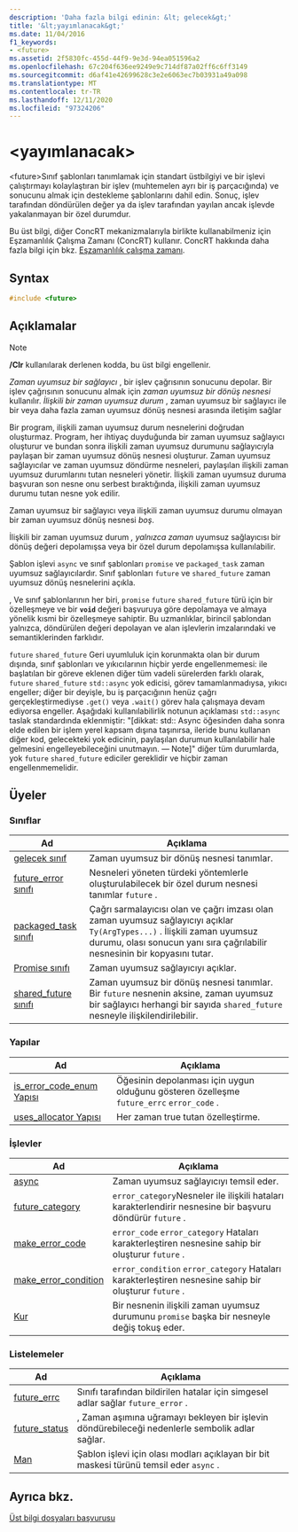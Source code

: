 ```yaml
---
description: 'Daha fazla bilgi edinin: &lt; gelecek&gt;'
title: '&lt;yayımlanacak&gt;'
ms.date: 11/04/2016
f1_keywords:
- <future>
ms.assetid: 2f5830fc-455d-44f9-9e3d-94ea051596a2
ms.openlocfilehash: 67c204f636ee9249e9c714df87a02ff6c6ff3149
ms.sourcegitcommit: d6af41e42699628c3e2e6063ec7b03931a49a098
ms.translationtype: MT
ms.contentlocale: tr-TR
ms.lasthandoff: 12/11/2020
ms.locfileid: "97324206"
---
```

# <a name="ltfuturegt"></a>&lt;yayımlanacak&gt;

\<future>Sınıf şablonları tanımlamak için standart üstbilgiyi ve bir işlevi çalıştırmayı kolaylaştıran bir işlev (muhtemelen ayrı bir iş parçacığında) ve sonucunu almak için destekleme şablonlarını dahil edin. Sonuç, işlev tarafından döndürülen değer ya da işlev tarafından yayılan ancak işlevde yakalanmayan bir özel durumdur.

Bu üst bilgi, diğer ConcRT mekanizmalarıyla birlikte kullanabilmeniz için Eşzamanlılık Çalışma Zamanı (ConcRT) kullanır. ConcRT hakkında daha fazla bilgi için bkz. [Eşzamanlılık çalışma zamanı](../parallel/concrt/concurrency-runtime.md).

## <a name="syntax"></a>Syntax

```cpp
#include <future>
```

## <a name="remarks"></a>Açıklamalar

> [!NOTE]
> **/Clr** kullanılarak derlenen kodda, bu üst bilgi engellenir.

*Zaman uyumsuz bir sağlayıcı* , bir işlev çağrısının sonucunu depolar. Bir işlev çağrısının sonucunu almak için *zaman uyumsuz bir dönüş nesnesi* kullanılır. *İlişkili bir zaman uyumsuz durum* , zaman uyumsuz bir sağlayıcı ile bir veya daha fazla zaman uyumsuz dönüş nesnesi arasında iletişim sağlar

Bir program, ilişkili zaman uyumsuz durum nesnelerini doğrudan oluşturmaz. Program, her ihtiyaç duyduğunda bir zaman uyumsuz sağlayıcı oluşturur ve bundan sonra ilişkili zaman uyumsuz durumunu sağlayıcıyla paylaşan bir zaman uyumsuz dönüş nesnesi oluşturur. Zaman uyumsuz sağlayıcılar ve zaman uyumsuz döndürme nesneleri, paylaşılan ilişkili zaman uyumsuz durumlarını tutan nesneleri yönetir. İlişkili zaman uyumsuz duruma başvuran son nesne onu serbest bıraktığında, ilişkili zaman uyumsuz durumu tutan nesne yok edilir.

Zaman uyumsuz bir sağlayıcı veya ilişkili zaman uyumsuz durumu olmayan bir zaman uyumsuz dönüş nesnesi *boş*.

İlişkili bir zaman uyumsuz durum *, yalnızca zaman* uyumsuz sağlayıcısı bir dönüş değeri depolamışsa veya bir özel durum depolamışsa kullanılabilir.

Şablon işlevi `async` ve sınıf şablonları `promise` ve `packaged_task` zaman uyumsuz sağlayıcılardır. Sınıf şablonları `future` ve `shared_future` zaman uyumsuz dönüş nesnelerini açıkla.

, Ve sınıf şablonlarının her biri, `promise` `future` `shared_future` türü için bir özelleşmeye ve bir **`void`** değeri başvuruya göre depolamaya ve almaya yönelik kısmi bir özelleşmeye sahiptir. Bu uzmanlıklar, birincil şablondan yalnızca, döndürülen değeri depolayan ve alan işlevlerin imzalarındaki ve semantiklerinden farklıdır.

`future` `shared_future` Geri uyumluluk için korunmakta olan bir durum dışında, sınıf şablonları ve yıkıcılarının hiçbir yerde engellenmemesi: ile başlatılan bir göreve eklenen diğer tüm vadeli sürelerden farklı olarak, `future` `shared_future` `std::async` yok edicisi, görev tamamlanmadıysa, yıkıcı engeller; diğer bir deyişle, bu iş parçacığının henüz çağrı gerçekleştirmediyse `.get()` veya `.wait()` görev hala çalışmaya devam ediyorsa engeller. Aşağıdaki kullanılabilirlik notunun açıklaması `std::async` taslak standardında eklenmiştir: "[dikkat: std:: Async öğesinden daha sonra elde edilen bir işlem yerel kapsam dışına taşınırsa, ileride bunu kullanan diğer kod, gelecekteki yok edicinin, paylaşılan durumun kullanılabilir hale gelmesini engelleyebileceğini unutmayın. — Note]" diğer tüm durumlarda, yok `future` `shared_future` ediciler gereklidir ve hiçbir zaman engellenmemelidir.

## <a name="members"></a>Üyeler

### <a name="classes"></a>Sınıflar

|Ad|Açıklama|
|----------|-----------------|
|[gelecek sınıf](../standard-library/future-class.md)|Zaman uyumsuz bir dönüş nesnesi tanımlar.|
|[future_error sınıfı](../standard-library/future-error-class.md)|Nesneleri yöneten türdeki yöntemlerle oluşturulabilecek bir özel durum nesnesi tanımlar `future` .|
|[packaged_task sınıfı](../standard-library/packaged-task-class.md)|Çağrı sarmalayıcısı olan ve çağrı imzası olan zaman uyumsuz sağlayıcıyı açıklar `Ty(ArgTypes...)` . İlişkili zaman uyumsuz durumu, olası sonucun yanı sıra çağrılabilir nesnesinin bir kopyasını tutar.|
|[Promise sınıfı](../standard-library/promise-class.md)|Zaman uyumsuz sağlayıcıyı açıklar.|
|[shared_future sınıfı](../standard-library/shared-future-class.md)|Zaman uyumsuz bir dönüş nesnesi tanımlar. Bir `future` nesnenin aksine, zaman uyumsuz bir sağlayıcı herhangi bir sayıda `shared_future` nesneyle ilişkilendirilebilir.|

### <a name="structures"></a>Yapılar

|Ad|Açıklama|
|----------|-----------------|
|[is_error_code_enum Yapısı](../standard-library/is-error-code-enum-structure.md)|Öğesinin depolanması için uygun olduğunu gösteren özelleşme `future_errc` `error_code` .|
|[uses_allocator Yapısı](../standard-library/uses-allocator-structure.md)|Her zaman true tutan özelleştirme.|

### <a name="functions"></a>İşlevler

|Ad|Açıklama|
|----------|-----------------|
|[async](../standard-library/future-functions.md#async)|Zaman uyumsuz sağlayıcıyı temsil eder.|
|[future_category](../standard-library/future-functions.md#future_category)|`error_category`Nesneler ile ilişkili hataları karakterlendirir nesnesine bir başvuru döndürür `future` .|
|[make_error_code](../standard-library/future-functions.md#make_error_code)|`error_code` `error_category` Hataları karakterleştiren nesnesine sahip bir oluşturur `future` .|
|[make_error_condition](../standard-library/future-functions.md#make_error_condition)|`error_condition` `error_category` Hataları karakterleştiren nesnesine sahip bir oluşturur `future` .|
|[Kur](../standard-library/future-functions.md#swap)|Bir nesnenin ilişkili zaman uyumsuz durumunu `promise` başka bir nesneyle değiş tokuş eder.|

### <a name="enumerations"></a>Listelemeler

|Ad|Açıklama|
|----------|-----------------|
|[future_errc](../standard-library/future-enums.md#future_errc)|Sınıfı tarafından bildirilen hatalar için simgesel adlar sağlar `future_error` .|
|[future_status](../standard-library/future-enums.md#future_status)|, Zaman aşımına uğramayı bekleyen bir işlevin döndürebileceği nedenlerle sembolik adlar sağlar.|
|[Man](../standard-library/future-enums.md#launch)|Şablon işlevi için olası modları açıklayan bir bit maskesi türünü temsil eder `async` .|

## <a name="see-also"></a>Ayrıca bkz.

[Üst bilgi dosyaları başvurusu](../standard-library/cpp-standard-library-header-files.md)
